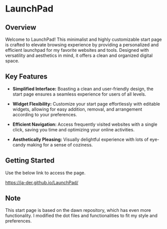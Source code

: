 # LaunchPad

## Overview

Welcome to LaunchPad! This minimalist and highly customizable start page is crafted to elevate browsing experience by providing a personalized and efficient launchpad for my favorite websites and tools. Designed with versatility and aesthetics in mind, it offers a clean and organized digital space.

## Key Features

- **Simplified Interface:** Boasting a clean and user-friendly design, the start page ensures a seamless experience for users of all levels.

- **Widget Flexibility:** Customize your start page effortlessly with editable widgets, allowing for easy addition, removal, and arrangement according to your preferences.

- **Efficient Navigation:** Access frequently visited websites with a single click, saving you time and optimizing your online activities.

- **Aesthetically Pleasing:** Visually delightful experience with lots of eye-candy making for a sense of coziness.

## Getting Started

Use the below link to access the page.

https://ja-der.github.io/LaunchPad/

## Note

This start page is based on the dawn repository, which has even more functionality. I modified the dot files and functionalities to fit my style and preferences.
